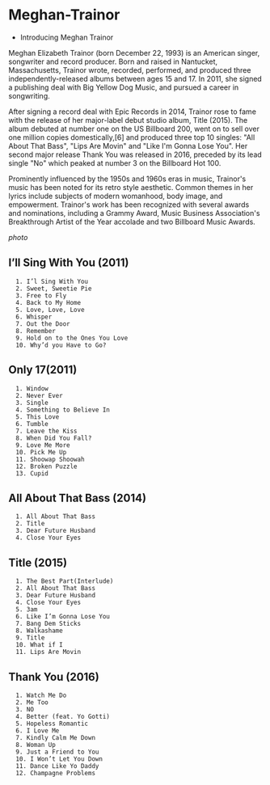 # Meghan-Trainor

* Introducing Meghan Trainor

Meghan Elizabeth Trainor (born December 22, 1993) is an American singer, songwriter and record producer. Born and raised in Nantucket, Massachusetts, Trainor wrote, recorded, performed, and produced three independently-released albums between ages 15 and 17. In 2011, she signed a publishing deal with Big Yellow Dog Music, and pursued a career in songwriting.

After signing a record deal with Epic Records in 2014, Trainor rose to fame with the release of her major-label debut studio album, Title (2015). The album debuted at number one on the US Billboard 200, went on to sell over one million copies domestically,[6] and produced three top 10 singles: "All About That Bass", "Lips Are Movin" and "Like I'm Gonna Lose You". Her second major release Thank You was released in 2016, preceded by its lead single "No" which peaked at number 3 on the Billboard Hot 100.

Prominently influenced by the 1950s and 1960s eras in music, Trainor's music has been noted for its retro style aesthetic. Common themes in her lyrics include subjects of modern womanhood, body image, and empowerment. Trainor's work has been recognized with several awards and nominations, including a Grammy Award, Music Business Association's Breakthrough Artist of the Year accolade and two Billboard Music Awards.

*photo*

## I’ll Sing With You (2011)
```
  1. I’l Sing With You
  2. Sweet, Sweetie Pie
  3. Free to Fly
  4. Back to My Home
  5. Love, Love, Love
  6. Whisper
  7. Out the Door
  8. Remember
  9. Hold on to the Ones You Love
  10. Why’d you Have to Go?
```

## Only 17(2011)
```
  1. Window
  2. Never Ever
  3. Single
  4. Something to Believe In
  5. This Love
  6. Tumble
  7. Leave the Kiss
  8. When Did You Fall?
  9. Love Me More
  10. Pick Me Up
  11. Shoowap Shoowah
  12. Broken Puzzle
  13. Cupid
```

## All About That Bass (2014)
```
  1. All About That Bass
  2. Title
  3. Dear Future Husband
  4. Close Your Eyes
```

## Title (2015)
```
  1. The Best Part(Interlude)
  2. All About That Bass
  3. Dear Future Husband
  4. Close Your Eyes
  5. 3am
  6. Like I’m Gonna Lose You
  7. Bang Dem Sticks
  8. Walkashame
  9. Title
  10. What if I
  11. Lips Are Movin
```

## Thank You (2016)
```
  1. Watch Me Do
  2. Me Too
  3. NO
  4. Better (feat. Yo Gotti)
  5. Hopeless Romantic
  6. I Love Me
  7. Kindly Calm Me Down
  8. Woman Up
  9. Just a Friend to You
  10. I Won’t Let You Down
  11. Dance Like Yo Daddy
  12. Champagne Problems
```
